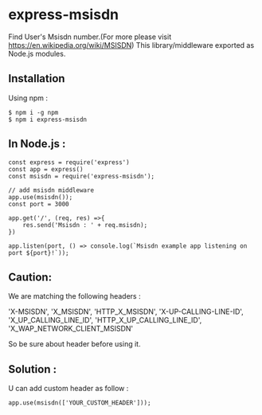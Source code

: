 # express-msisdn
Find User's Msisdn number.(For more please visit https://en.wikipedia.org/wiki/MSISDN)
This library/middleware exported as Node.js modules.

## Installation

Using npm :
``` 
$ npm i -g npm
$ npm i express-msisdn
```

## In Node.js : 

```
const express = require('express')
const app = express()
const msisdn = require('express-msisdn');

// add msisdn middleware
app.use(msisdn());
const port = 3000

app.get('/', (req, res) =>{ 
    res.send('Msisdn : ' + req.msisdn);
})

app.listen(port, () => console.log(`Msisdn example app listening on port ${port}!`));
```


## Caution:
 We are matching the following headers :

 'X-MSISDN',
 'X_MSISDN',
 'HTTP_X_MSISDN',
 'X-UP-CALLING-LINE-ID',
 'X_UP_CALLING_LINE_ID',
 'HTTP_X_UP_CALLING_LINE_ID',
'X_WAP_NETWORK_CLIENT_MSISDN'

So be sure about header before using it.

## Solution : 
U can add custom header as follow :
```
app.use(msisdn(['YOUR_CUSTOM_HEADER']));
```



